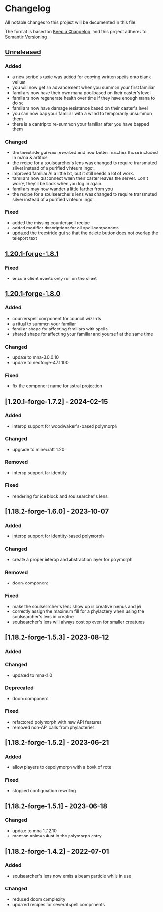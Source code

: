 # Changelog

All notable changes to this project will be documented in this file.

The format is based on [Keep a Changelog](https://keepachangelog.com/en/1.1.0/),
and this project adheres to [Semantic Versioning](https://semver.org/spec/v2.0.0.html).

## [Unreleased](https://github.com/SoSly/ArcaneAdditions/tree/main)

### Added
- a new scribe's table was added for copying written spells onto blank vellum
- you will now get an advancement when you summon your first familiar
- familiars now have their own mana pool based on their caster's level
- familiars now regenerate health over time if they have enough mana to do so
- familiars now have damage resistance based on their caster's level
- you can now bap your familiar with a wand to temporarily unsummon them
- there is a cantrip to re-summon your familiar after you have bapped them

### Changed
- the treestride gui was reworked and now better matches those included in mana & artifice
- the recipe for a soulsearcher's lens was changed to require transmuted silver instead of a purified vinteum ingot.
- improved familiar AI a little bit, but it still needs a lot of work.
- familiars now disconnect when their caster leaves the server. Don't worry, they'll be back when you log in again.
- familiars may now wander a little farther from you
- the recipe for a soulsearcher's lens was changed to require transmuted silver instead of a purified vinteum ingot.

### Fixed
- added the missing counterspell recipe
- added modifier descriptions for all spell components
- updated the treestride gui so that the delete button does not overlap the teleport text 


## [1.20.1-forge-1.8.1](https://github.com/SoSly/ArcaneAdditions/releases/tag/1.20.1-forge-1.8.1)

### Fixed
- ensure client events only run on the client

## [1.20.1-forge-1.8.0](https://github.com/SoSly/ArcaneAdditions/releases/tag/1.18.2-1.8.0)

### Added
- counterspell component for council wizards
- a ritual to summon your familiar
- familiar shape for affecting familiars with spells
- shared shape for affecting your familiar and yourself at the same time

### Changed
- update to mna-3.0.0.10
- update to neoforge-47.1.100

### Fixed
- fix the component name for astral projection

## [1.20.1-forge-1.7.2] - 2024-02-15
### Added
- interop support for woodwalker's-based polymorph

### Changed
- upgrade to minecraft 1.20

### Removed
- interop support for identity

### Fixed
- rendering for ice block and soulsearcher's lens

## [1.18.2-forge-1.6.0] - 2023-10-07

### Added
- interop support for identity-based polymorph

### Changed
- create a proper interop and abstraction layer for polymorph

### Removed
- doom component

### Fixed
- make the soulsearcher's lens show up in creative menus and jei
- correctly assign the maximum fill for a phylactery when using the soulsearcher's lens in creative
- soulsearcher's lens will always cost xp even for smaller creatures

## [1.18.2-forge-1.5.3] - 2023-08-12
### Added

### Changed
- updated to mna-2.0

### Deprecated
- doom component

### Fixed
- refactored polymorph with new API features
- removed non-API calls from phylacteries

## [1.18.2-forge-1.5.2] - 2023-06-21
### Added
- allow players to depolymorph with a book of rote

### Fixed
- stopped configuration rewriting

## [1.18.2-forge-1.5.1] - 2023-06-18
### Changed
- update to mna 1.7.2.10
- mention animus dust in the polymorph entry

## [1.18.2-forge-1.4.2] - 2022-07-01
### Added
- soulsearcher's lens now emits a beam particle while in use

### Changed
- reduced doom complexity
- updated recipes for several spell components